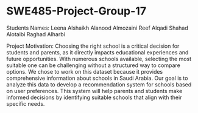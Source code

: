# SWE485-Project-Group-17

Students Names:
Leena Alshaikh
Alanood Almozaini
Reef Alqadi
Shahad Alotaibi
Raghad Alharbi 

Project Motivation:
Choosing the right school is a critical decision for students and parents, as it directly impacts educational experiences and future opportunities. With numerous schools available, selecting the most suitable one can be challenging without a structured way to compare options. We chose to work on this dataset because it provides comprehensive information about schools in Saudi Arabia. Our goal is to analyze this data to develop a recommendation system for schools based on user preferences. This system will help parents and students make informed decisions by identifying suitable schools that align with their specific needs.
